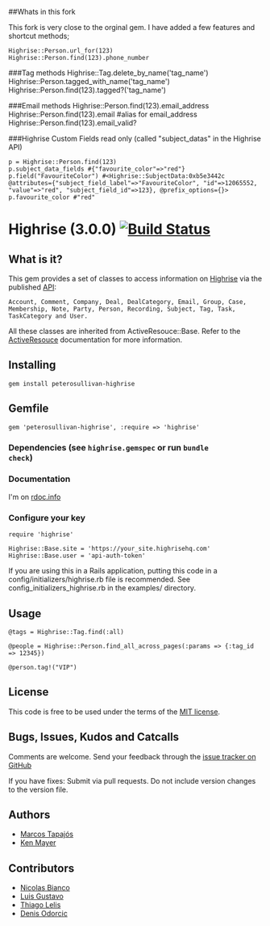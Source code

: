 ##Whats in this fork

This fork is very close to the orginal gem. I have added a few features and shortcut methods;

    Highrise::Person.url_for(123)
    Highrise::Person.find(123).phone_number
    
###Tag methods 
    Highrise::Tag.delete_by_name('tag_name')
    Highrise::Person.tagged_with_name('tag_name')
    Highrise::Person.find(123).tagged?('tag_name')
    
###Email methods
    Highrise::Person.find(123).email_address
    Highrise::Person.find(123).email #alias for email_address 
    Highrise::Person.find(123).email_valid?
 
###Highrise Custom Fields read only (called "subject_datas" in the Highrise API)

    p = Highrise::Person.find(123)
    p.subject_data_fields #{"favourite_color"=>"red"}
    p.field("FavouriteColor") #<Highrise::SubjectData:0xb5e3442c @attributes={"subject_field_label"=>"FavouriteColor", "id"=>12065552, "value"=>"red", "subject_field_id"=>123}, @prefix_options={}>
    p.favourite_color #"red"



# Highrise (3.0.0) [![Build Status](https://secure.travis-ci.org/tapajos/highrise.png)](http://travis-ci.org/tapajos/highrise)

## What is it?

This gem provides a set of classes to access information on [Highrise][h] via the published [API][api]:

    Account, Comment, Company, Deal, DealCategory, Email, Group, Case, Membership, Note, Party, Person, Recording, Subject, Tag, Task, TaskCategory and User.

All these classes are inherited from ActiveResouce::Base. Refer to the [ActiveResouce][ar] documentation for more information.

## Installing

    gem install peterosullivan-highrise
    
## Gemfile
    gem 'peterosullivan-highrise', :require => 'highrise' 

### Dependencies (see <code>highrise.gemspec</code> or run <code>bundle check</code>)

### Documentation

  I'm on [rdoc.info][rdoc]

### Configure your key
    
    require 'highrise'
    
    Highrise::Base.site = 'https://your_site.highrisehq.com'
    Highrise::Base.user = 'api-auth-token'

If you are using this in a Rails application, putting this code in a config/initializers/highrise.rb
file is recommended. See config_initializers_highrise.rb in the examples/ directory.

## Usage

    @tags = Highrise::Tag.find(:all)
    
    @people = Highrise::Person.find_all_across_pages(:params => {:tag_id => 12345})
    
    @person.tag!("VIP")

## License

This code is free to be used under the terms of the [MIT license][mit].

## Bugs, Issues, Kudos and Catcalls

Comments are welcome. Send your feedback through the [issue tracker on GitHub][i]

If you have fixes: Submit via pull requests. Do not include version changes to the 
version file. 

## Authors

* [Marcos Tapajós][tapajos]
* [Ken Mayer][kmayer]

## Contributors

* [Nicolas Bianco][slainer86]
* [Luis Gustavo][luisbebop]
* [Thiago Lelis][ThiagoLelis]
* [Denis Odorcic][odorcicd]



[api]: http://developer.37signals.com/highrise
[ar]: http://api.rubyonrails.org/classes/ActiveResource/Base.html
[c]:  http://api.rubyonrails.org/classes/ActiveSupport/Cache
[h]:  http://www.highrisehq.com/
[i]:  https://github.com/tapajos/highrise/issues
[kmayer]: https://github.com/kmayer
[luisbebop]: https://github.com/luisbebop
[mit]:http://www.opensource.org/licenses/mit-license.php
[slainer86]: https://github.com/slainer86
[odorcicd]: https://github.com/odorcicd
[rdoc]: http://rdoc.info/projects/tapajos/highrise
[tapajos]: http://www.improveit.com.br/en/company/tapajos
[ThiagoLelis]: https://github.com/ThiagoLelis
